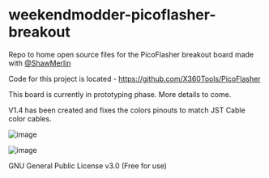 # weekendmodder-picoflasher-breakout
Repo to home open source files for the PicoFlasher breakout board made with  [@ShawMerlin](https://github.com/ShawMerlin?tab=repositories)

Code for this project is located - https://github.com/X360Tools/PicoFlasher

This board is currently in prototyping phase.  More details to come.

V1.4 has been created and fixes the colors pinouts to match JST Cable color cables.

![image](https://user-images.githubusercontent.com/70423454/161393444-3c5ce2b3-24f1-4218-9fee-7977f767531b.png)

![image](https://user-images.githubusercontent.com/70423454/161393472-50a95e21-8f6a-4c2a-b116-fce395256c40.png)

GNU General Public License v3.0  (Free for use)
